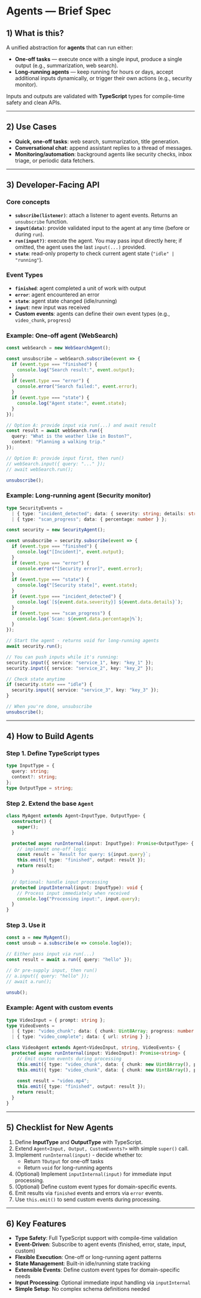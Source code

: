 # Agents — Brief Spec

## 1) What is this?

A unified abstraction for **agents** that can run either:

* **One-off tasks** — execute once with a single input, produce a single output (e.g., summarization, web search).
* **Long-running agents** — keep running for hours or days, accept additional inputs dynamically, or trigger their own actions (e.g., security monitor).

Inputs and outputs are validated with **TypeScript** types for compile-time safety and clean APIs.

---

## 2) Use Cases

* **Quick, one-off tasks**: web search, summarization, title generation.
* **Conversational chat**: append assistant replies to a thread of messages.
* **Monitoring/automation**: background agents like security checks, inbox triage, or periodic data fetchers.

---

## 3) Developer-Facing API

### Core concepts

* **`subscribe(listener)`**: attach a listener to agent events. Returns an `unsubscribe` function.
* **`input(data)`**: provide validated input to the agent at any time (before or during `run`).
* **`run(input?)`**: execute the agent. You may pass input directly here; if omitted, the agent uses the last `input(...)` provided.
* **`state`**: read-only property to check current agent state (`"idle" | "running"`).

### Event Types

* **`finished`**: agent completed a unit of work with output
* **`error`**: agent encountered an error
* **`state`**: agent state changed (idle/running)
* **`input`**: new input was received
* **Custom events**: agents can define their own event types (e.g., `video_chunk`, `progress`)

### Example: One-off agent (WebSearch)

```ts
const webSearch = new WebSearchAgent();

const unsubscribe = webSearch.subscribe(event => {
  if (event.type === "finished") {
    console.log("Search result:", event.output);
  }
  if (event.type === "error") {
    console.error("Search failed:", event.error);
  }
  if (event.type === "state") {
    console.log("Agent state:", event.state);
  }
});

// Option A: provide input via run(...) and await result
const result = await webSearch.run({
  query: "What is the weather like in Boston?",
  context: "Planning a walking trip."
});

// Option B: provide input first, then run()
// webSearch.input({ query: "..." });
// await webSearch.run();

unsubscribe();
```

### Example: Long-running agent (Security monitor)

```ts
type SecurityEvents = 
  | { type: "incident_detected"; data: { severity: string; details: string } }
  | { type: "scan_progress"; data: { percentage: number } };

const security = new SecurityAgent();

const unsubscribe = security.subscribe(event => {
  if (event.type === "finished") {
    console.log("[Incident]", event.output);
  }
  if (event.type === "error") {
    console.error("[Security error]", event.error);
  }
  if (event.type === "state") {
    console.log("[Security state]", event.state);
  }
  if (event.type === "incident_detected") {
    console.log(`[${event.data.severity}] ${event.data.details}`);
  }
  if (event.type === "scan_progress") {
    console.log(`Scan: ${event.data.percentage}%`);
  }
});

// Start the agent - returns void for long-running agents
await security.run();

// You can push inputs while it's running:
security.input({ service: "service_1", key: "key_1" });
security.input({ service: "service_2", key: "key_2" });

// Check state anytime
if (security.state === "idle") {
  security.input({ service: "service_3", key: "key_3" });
}

// When you're done, unsubscribe
unsubscribe();
```

---

## 4) How to Build Agents

### Step 1. Define TypeScript types

```ts
type InputType = {
  query: string;
  context?: string;
};
type OutputType = string;
```

### Step 2. Extend the base `Agent`

```ts
class MyAgent extends Agent<InputType, OutputType> {
  constructor() {
    super();
  }

  protected async runInternal(input: InputType): Promise<OutputType> {
    // implement one-off logic
    const result = `Result for query: ${input.query}`;
    this.emit({ type: "finished", output: result });
    return result;
  }

  // Optional: handle input processing
  protected inputInternal(input: InputType): void {
    // Process input immediately when received
    console.log("Processing input:", input.query);
  }
}
```

### Step 3. Use it

```ts
const a = new MyAgent();
const unsub = a.subscribe(e => console.log(e));

// Either pass input via run(...)
const result = await a.run({ query: "hello" });

// Or pre-supply input, then run()
// a.input({ query: "hello" });
// await a.run();

unsub();
```

### Example: Agent with custom events

```ts
type VideoInput = { prompt: string };
type VideoEvents = 
  | { type: "video_chunk"; data: { chunk: Uint8Array; progress: number } }
  | { type: "video_complete"; data: { url: string } };

class VideoAgent extends Agent<VideoInput, string, VideoEvents> {
  protected async runInternal(input: VideoInput): Promise<string> {
    // Emit custom events during processing
    this.emit({ type: "video_chunk", data: { chunk: new Uint8Array(), progress: 0.5 } });
    this.emit({ type: "video_chunk", data: { chunk: new Uint8Array(), progress: 1.0 } });
    
    const result = "video.mp4";
    this.emit({ type: "finished", output: result });
    return result;
  }
}
```

---

## 5) Checklist for New Agents

1. Define **InputType** and **OutputType** with TypeScript.
2. Extend `Agent<Input, Output, CustomEvents?>` with simple `super()` call.
3. Implement `runInternal(input)` - decide whether to:
   - Return `TOutput` for one-off tasks
   - Return `void` for long-running agents
4. (Optional) Implement `inputInternal(input)` for immediate input processing.
5. (Optional) Define custom event types for domain-specific events.
6. Emit results via `finished` events and errors via `error` events.
7. Use `this.emit()` to send custom events during processing.

---

## 6) Key Features

- **Type Safety**: Full TypeScript support with compile-time validation
- **Event-Driven**: Subscribe to agent events (finished, error, state, input, custom)
- **Flexible Execution**: One-off or long-running agent patterns
- **State Management**: Built-in idle/running state tracking
- **Extensible Events**: Define custom event types for domain-specific needs
- **Input Processing**: Optional immediate input handling via `inputInternal`
- **Simple Setup**: No complex schema definitions needed
